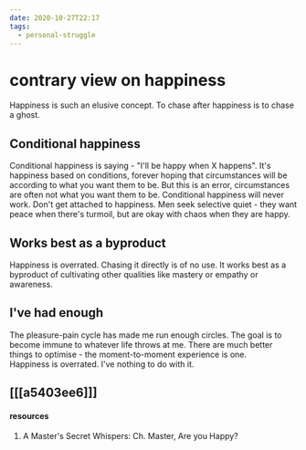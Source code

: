 ```yaml
---
date: 2020-10-27T22:17
tags: 
  - personal-struggle
---
```


# contrary view on happiness

Happiness is such an elusive concept. To chase after happiness is to chase a ghost. 

## Conditional happiness 
Conditional happiness is saying - "I'll be happy when X happens". It's happiness based on conditions, forever hoping that circumstances will be according to what you want them to be. But this is an error, circumstances are often not what you want them to be. Conditional happiness will never work. Don't get attached to happiness. Men seek selective quiet - they want peace when there's turmoil, but are okay with chaos when they are happy.  

## Works best as a byproduct
Happiness is overrated. Chasing it directly is of no use. It works best as a byproduct of cultivating other qualities like mastery or empathy or awareness.  

## I've had enough
The pleasure-pain cycle has made me run enough circles. The goal is to become immune to whatever life throws at me. There are much better things to optimise - the moment-to-moment experience is one.  
Happiness is overrated. I've nothing to do with it.

## [[[a5403ee6]]]

#### resources
1. A Master's Secret Whispers: Ch. Master, Are you Happy?

